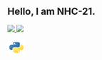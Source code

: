 ## Hello, I am NHC-21. 
 <div>
  <a href="https://github.com/NHC-21">
  <img height="180em" src="https://github-readme-stats.vercel.app/api?username=NHC-21&show_icons=true&theme=vue-dark&include_all_commits=true&count_private=true"/>
  <img height="180em" src="https://github-readme-stats.vercel.app/api/top-langs/?username=NHC-21&layout=compact&langs_count=7&theme=vue-dark"/>
</div>

<div style="display: inline_block"><br>
  <img align="center" alt="NHC-21-Python" height="30" width="40" src="https://raw.githubusercontent.com/devicons/devicon/master/icons/python/python-original.svg">
</div>
 
 
  ##
 
